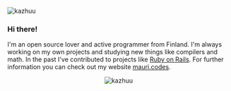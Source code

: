 <p align="left"> <img src="https://komarev.com/ghpvc/?username=kazhuu" alt="kazhuu" /> </p>

### Hi there!

I'm an open source lover and active programmer from Finland. I'm always working on my own projects and studying new things like compilers and math. In the past I've contributed to projects like [Ruby on Rails](https://github.com/rails/rails/commit/758ba117a008b6ea2d3b92c53b6a7a8d7ccbca69). For further information you can check out my website [mauri.codes](https://www.mauri.codes/).

<p align="center"> <img src="https://github-readme-stats.vercel.app/api?username=kazhuu&show_icons=true" alt="kazhuu" /> </p>
